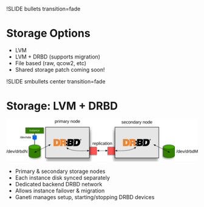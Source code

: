 !SLIDE bullets transition=fade

# Storage Options #
* LVM
* LVM + DRBD (supports migration)
* File based (raw, qcow2, etc)
* Shared storage patch coming soon!

!SLIDE smbullets center transition=fade

# Storage: LVM + DRBD #

![drbd](drbd.png)

* Primary & secondary storage nodes
* Each instance disk synced separately
* Dedicated backend DRBD network
* Allows instance failover & migration
* Ganeti manages setup, starting/stopping DRBD devices
